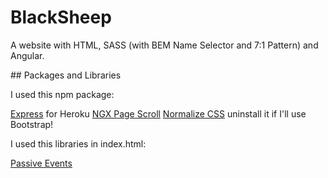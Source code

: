 # BlackSheep

A website with HTML, SASS (with BEM Name Selector and 7:1 Pattern) and Angular.


## Packages and Libraries

I used this npm package:

[Express](https://www.npmjs.com/package/express) for Heroku
[NGX Page Scroll](https://www.npmjs.com/package/ngx-page-scroll)
[Normalize CSS](http://necolas.github.io/normalize.css/) uninstall it if I'll use Bootstrap!

I used this libraries in index.html:

[Passive Events](https://unpkg.com/default-passive-events)